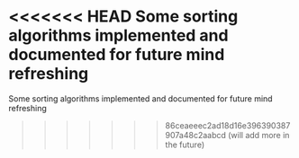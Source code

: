 <<<<<<< HEAD
Some sorting algorithms implemented and documented for future mind refreshing
=======
Some sorting algorithms implemented and documented for future mind refreshing
>>>>>>> 86ceaeeec2ad18d16e396390387907a48c2aabcd
(will add more in the future)